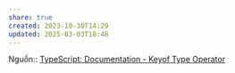 ```yaml
---
share: true
created: 2023-10-30T14:29
updated: 2025-03-03T18:48
---
```

Nguồn:: [TypeScript: Documentation - Keyof Type Operator](https://www.typescriptlang.org/docs/handbook/2/keyof-types.html)